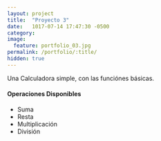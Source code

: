 ```yaml
---
layout: project
title:  "Proyecto 3"
date:   1017-07-14 17:47:30 -0500
category:
image:
  feature: portfolio_03.jpg
permalink: /portfolio/:title/
hidden: true
---
```

Una Calculadora simple, con las funciónes básicas.

#### Operaciones Disponibles
- Suma
- Resta
- Multiplicación
- División

